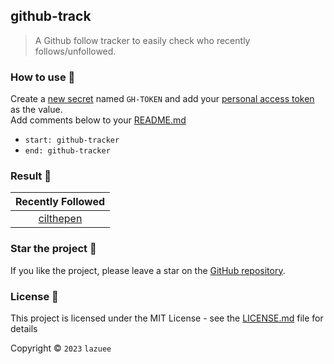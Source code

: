 ## github-track

> A Github follow tracker to easily check who recently follows/unfollowed.

### How to use 🤔

Create a [new secret](../../settings/secrets/actions/new) named `GH-TOKEN` and add your [personal access token](https://github.com/settings/tokens/new?description=github-tracker&scopes=repo,gist) as the value.  
Add comments below to your [README.md](README.md#L14)  
- `start: github-tracker`
- `end: github-tracker`

### Result 🎉

<!-- start: github-tracker -->
| Recently Followed |
| :---: |
| [cilthepen](https://github.com/cilthepen) |
<!-- end: github-tracker -->

### Star the project 🌟

If you like the project, please leave a star on the [GitHub repository](../../).

### License 🔑

This project is licensed under the MIT License - see the [LICENSE.md](LICENSE.md) file for details

Copyright © `2023` `lazuee`
